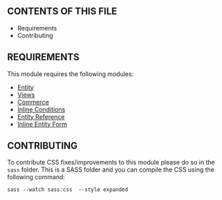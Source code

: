 ## CONTENTS OF THIS FILE

 * Requirements
 * Contributing

## REQUIREMENTS
This module requires the following modules:

 * [Entity](https://drupal.org/project/entity)
 * [Views](https://drupal.org/project/views)
 * [Commerce](https://drupal.org/project/commerce)
 * [Inline Conditions ](https://drupal.org/project/inline_conditions)
 * [Entity Reference ](https://drupal.org/project/entityreference)
 * [Inline Entity Form](https://drupal.org/project/inline_entity_form)

## CONTRIBUTING
To contribute CSS fixes/improvements to this module please do so in the `sass`
folder. This is a SASS folder and you can compile the CSS using the following
command:

```sass --watch sass:css  --style expanded```
